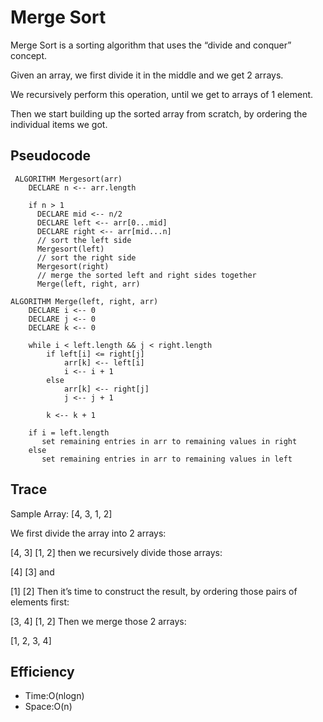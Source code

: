 # Merge Sort
Merge Sort is a sorting algorithm that uses the “divide and conquer” concept.

Given an array, we first divide it in the middle and we get 2 arrays.

We recursively perform this operation, until we get to arrays of 1 element.

Then we start building up the sorted array from scratch, by ordering the individual items we got.

## Pseudocode

```
 ALGORITHM Mergesort(arr)
    DECLARE n <-- arr.length
           
    if n > 1
      DECLARE mid <-- n/2
      DECLARE left <-- arr[0...mid]
      DECLARE right <-- arr[mid...n]
      // sort the left side
      Mergesort(left)
      // sort the right side
      Mergesort(right)
      // merge the sorted left and right sides together
      Merge(left, right, arr)

ALGORITHM Merge(left, right, arr)
    DECLARE i <-- 0
    DECLARE j <-- 0
    DECLARE k <-- 0

    while i < left.length && j < right.length
        if left[i] <= right[j]
            arr[k] <-- left[i]
            i <-- i + 1
        else
            arr[k] <-- right[j]
            j <-- j + 1
            
        k <-- k + 1

    if i = left.length
       set remaining entries in arr to remaining values in right
    else
       set remaining entries in arr to remaining values in left
```
## Trace

Sample Array: [4, 3, 1, 2]

We first divide the array into 2 arrays:

[4, 3]
[1, 2]
then we recursively divide those arrays:

[4]
[3]
and

[1]
[2]
Then it’s time to construct the result, by ordering those pairs of elements first:

[3, 4]
[1, 2]
Then we merge those 2 arrays:

[1, 2, 3, 4]



## Efficiency
* Time:O(nlogn)
* Space:O(n)